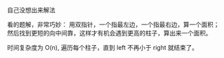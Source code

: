 自己没想出来解法

看的题解，非常巧妙：
用双指针，一个指最左边，一个指最右边，算一个面积；
然后找到更短的向中间靠，这样才有机会遇到更高的柱子，算出来一个面积。

时间复杂度为 O(n), 遍历每个柱子，直到 left 不再小于 right 就结束了。
